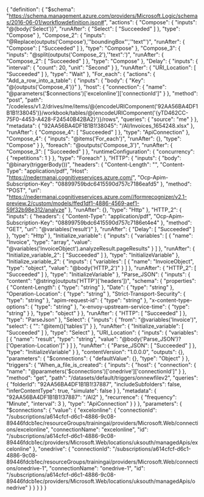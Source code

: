 {
    "definition": {
        "$schema": "https://schema.management.azure.com/providers/Microsoft.Logic/schemas/2016-06-01/workflowdefinition.json#",
        "actions": {
            "Compose": {
                "inputs": "@{body('Select')}",
                "runAfter": {
                    "Select": [
                        "Succeeded"
                    ]
                },
                "type": "Compose"
            },
            "Compose_2": {
                "inputs": "@Replace(outputs('Compose'),'\"boundingBox\"','\"text\"')",
                "runAfter": {
                    "Compose": [
                        "Succeeded"
                    ]
                },
                "type": "Compose"
            },
            "Compose_3": {
                "inputs": "@split(outputs('Compose_2'),'\"text\":')",
                "runAfter": {
                    "Compose_2": [
                        "Succeeded"
                    ]
                },
                "type": "Compose"
            },
            "Delay": {
                "inputs": {
                    "interval": {
                        "count": 20,
                        "unit": "Second"
                    }
                },
                "runAfter": {
                    "URI_Location": [
                        "Succeeded"
                    ]
                },
                "type": "Wait"
            },
            "For_each": {
                "actions": {
                    "Add_a_row_into_a_table": {
                        "inputs": {
                            "body": {
                                "Key": "@{outputs('Compose_4')}"
                            },
                            "host": {
                                "connection": {
                                    "name": "@parameters('$connections')['excelonline']['connectionId']"
                                }
                            },
                            "method": "post",
                            "path": "/codeless/v1.2/drives/me/items/@{encodeURIComponent('92AA56BA4DF1B1B1!38045')}/workbook/tables/@{encodeURIComponent('{yTD462CC-75F0-4453-A428-F24540B42BA2}')}/rows",
                            "queries": {
                                "source": "me"
                            }
                        },
                        "metadata": {
                            "92AA56BA4DF1B1B1!38045": "/AI/Invoices_1654248.xlsx"
                        },
                        "runAfter": {
                            "Compose_4": [
                                "Succeeded"
                            ]
                        },
                        "type": "ApiConnection"
                    },
                    "Compose_4": {
                        "inputs": "@items('For_each')",
                        "runAfter": {},
                        "type": "Compose"
                    }
                },
                "foreach": "@outputs('Compose_3')",
                "runAfter": {
                    "Compose_3": [
                        "Succeeded"
                    ]
                },
                "runtimeConfiguration": {
                    "concurrency": {
                        "repetitions": 1
                    }
                },
                "type": "Foreach"
            },
            "HTTP": {
                "inputs": {
                    "body": "@binary(triggerBody())",
                    "headers": {
                        "Content-Length": "",
                        "Content-Type": "application/pdf",
                        "Host": "https://nedermanai.cognitiveservices.azure.com/",
                        "Ocp-Apim-Subscription-Key": "08899759bdc6415590d757c7186eafd5"
                    },
                    "method": "POST",
                    "uri": "https://nedermanai.cognitiveservices.azure.com//formrecognizer/v2.1-preview.2/custom/models/ffed1df1-4886-4569-aef1-59f32b98e312/analyze"
                },
                "runAfter": {},
                "type": "Http"
            },
            "HTTP_2": {
                "inputs": {
                    "headers": {
                        "Content-Type": "application/pdf",
                        "Ocp-Apim-Subscription-Key": "08899759bdc6415590d757c7186et4e4"
                    },
                    "method": "GET",
                    "uri": "@variables('result')"
                },
                "runAfter": {
                    "Delay": [
                        "Succeeded"
                    ]
                },
                "type": "Http"
            },
            "Initialize_variable": {
                "inputs": {
                    "variables": [
                        {
                            "name": "Invoice",
                            "type": "array",
                            "value": "@variables('InvoiceObject').analyzeResult.pageResults"
                        }
                    ]
                },
                "runAfter": {
                    "Initialize_variable_2": [
                        "Succeeded"
                    ]
                },
                "type": "InitializeVariable"
            },
            "Initialize_variable_2": {
                "inputs": {
                    "variables": [
                        {
                            "name": "InvoiceObject",
                            "type": "object",
                            "value": "@body('HTTP_2')"
                        }
                    ]
                },
                "runAfter": {
                    "HTTP_2": [
                        "Succeeded"
                    ]
                },
                "type": "InitializeVariable"
            },
            "Parse_JSON": {
                "inputs": {
                    "content": "@string(outputs('HTTP')['headers'])",
                    "schema": {
                        "properties": {
                            "Content-Length": {
                                "type": "string"
                            },
                            "Date": {
                                "type": "string"
                            },
                            "Operation-Location": {
                                "type": "string"
                            },
                            "Strict-Transport-Security": {
                                "type": "string"
                            },
                            "apim-request-id": {
                                "type": "string"
                            },
                            "x-content-type-options": {
                                "type": "string"
                            },
                            "x-envoy-upstream-service-time": {
                                "type": "string"
                            }
                        },
                        "type": "object"
                    }
                },
                "runAfter": {
                    "HTTP": [
                        "Succeeded"
                    ]
                },
                "type": "ParseJson"
            },
            "Select": {
                "inputs": {
                    "from": "@variables('Invoice')",
                    "select": {
                        "": "@item()['tables']"
                    }
                },
                "runAfter": {
                    "Initialize_variable": [
                        "Succeeded"
                    ]
                },
                "type": "Select"
            },
            "URI_Location": {
                "inputs": {
                    "variables": [
                        {
                            "name": "result",
                            "type": "string",
                            "value": "@body('Parse_JSON')?['Operation-Location']"
                        }
                    ]
                },
                "runAfter": {
                    "Parse_JSON": [
                        "Succeeded"
                    ]
                },
                "type": "InitializeVariable"
            }
        },
        "contentVersion": "1.0.0.0",
        "outputs": {},
        "parameters": {
            "$connections": {
                "defaultValue": {},
                "type": "Object"
            }
        },
        "triggers": {
            "When_a_file_is_created": {
                "inputs": {
                    "host": {
                        "connection": {
                            "name": "@parameters('$connections')['onedrive']['connectionId']"
                        }
                    },
                    "method": "get",
                    "path": "/datasets/default/triggers/onnewfilev2",
                    "queries": {
                        "folderId": "92AA56BA4DF1B1B1!37887",
                        "includeSubfolders": false,
                        "inferContentType": true,
                        "simulate": false
                    }
                },
                "metadata": {
                    "92AA56BA4DF1B1B1!37887": "/AI2"
                },
                "recurrence": {
                    "frequency": "Minute",
                    "interval": 3
                },
                "type": "ApiConnection"
            }
        }
    },
    "parameters": {
        "$connections": {
            "value": {
                "excelonline": {
                    "connectionId": "/subscriptions/a614cfcf-d6c1-4886-9c08-89446fdcb1ec/resourceGroups/trainingai/providers/Microsoft.Web/connections/excelonline",
                    "connectionName": "excelonline",
                    "id": "/subscriptions/a614cfcf-d6c1-4886-9c08-89446fdcb1ec/providers/Microsoft.Web/locations/uksouth/managedApis/excelonline"
                },
                "onedrive": {
                    "connectionId": "/subscriptions/a614cfcf-d6c1-4886-9c08-89446fdcb1ec/resourceGroups/trainingai/providers/Microsoft.Web/connections/onedrive-1",
                    "connectionName": "onedrive-1",
                    "id": "/subscriptions/a614cfcf-d6c1-4886-9c08-89446fdcb1ec/providers/Microsoft.Web/locations/uksouth/managedApis/onedrive"
                }
            }
        }
    }
}
